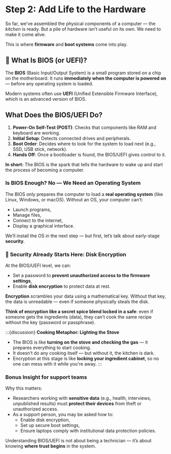 # **Step 2: Add Life to the Hardware**

So far, we've assembled the physical components of a computer — the *kitchen* is ready. But a pile of hardware isn’t useful on its own. We need to make it come alive.

This is where **firmware** and **boot systems** come into play.

## 🧬 **What Is BIOS (or UEFI)?**

The **BIOS** (Basic Input/Output System) is a small program stored on a chip on the motherboard. It runs **immediately when the computer is powered on** — before any operating system is loaded.

Modern systems often use **UEFI** (Unified Extensible Firmware Interface), which is an advanced version of BIOS.

## **What Does the BIOS/UEFI Do?**

1. **Power-On Self-Test (POST)**: Checks that components like RAM and keyboard are working.
2. **Initial Setup**: Detects connected drives and peripherals.
3. **Boot Order**: Decides where to look for the system to load next (e.g., SSD, USB stick, network).
4. **Hands Off**: Once a bootloader is found, the BIOS/UEFI gives control to it.

**In short:** The BIOS is the spark that tells the hardware to wake up and start the process of becoming a computer.

### **Is BIOS Enough? No — We Need an Operating System**

The BIOS only prepares the computer to load a **real operating system** (like Linux, Windows, or macOS). Without an OS, your computer can’t:
- Launch programs,
- Manage files,
- Connect to the internet,
- Display a graphical interface.

We’ll install the OS in the next step — but first, let’s talk about early-stage **security**.

### 🔐 **Security Already Starts Here: Disk Encryption**

At the BIOS/UEFI level, we can:
- Set a password to **prevent unauthorized access to the firmware settings**,
- Enable **disk encryption** to protect data at rest.

**Encryption** scrambles your data using a mathematical key. Without that key, the data is unreadable — even if someone physically steals the disk.

**Think of encryption like a secret spice blend locked in a safe**: even if someone gets the ingredients (data), they can’t cook the same recipe without the key (password or passphrase).

:::{discussion}
**Cooking Metaphor: Lighting the Stove**

- The BIOS is like **turning on the stove and checking the gas** — it prepares everything to start cooking.
- It doesn’t do any cooking itself — but without it, the kitchen is dark.
- Encryption at this stage is like **locking your ingredient cabinet**, so no one can mess with it while you're away.
:::

### Bonus Insight for support teams

Why this matters:
- Researchers working with **sensitive data** (e.g., health, interviews, unpublished results) must **protect their devices** from theft or unauthorized access.
- As a support person, you may be asked how to:
  - Enable disk encryption,
  - Set up secure boot settings,
  - Ensure laptops comply with institutional data protection policies.

Understanding BIOS/UEFI is not about being a technician — it’s about knowing **where trust begins** in the system.
